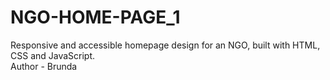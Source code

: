 # NGO-HOME-PAGE_1
Responsive and accessible homepage design for an NGO, built with HTML, CSS and JavaScript.
<br>
Author - Brunda
